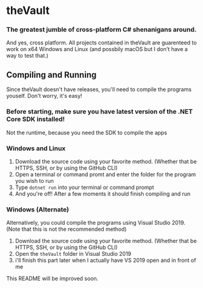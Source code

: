 # theVault
### The greatest jumble of cross-platform C# shenanigans around.
And yes, cross platform. All projects contained in theVault are guarenteed to work on x64 Windows and Linux (and possbily macOS but I don't have a way to test that.)
## Compiling and Running
Since theVault doesn't have releases, you'll need to compile the programs youself. Don't worry, it's easy!

### Before starting, make sure you have latest version of the .NET Core **SDK** installed!
Not the runtime, because you need the SDK to compile the apps

### Windows and Linux
1. Download the source code using your favorite method. (Whether that be HTTPS, SSH, or by using the GitHub CLI)
2. Open a terminal or command promt and enter the folder for the program you wish to run
3. Type `dotnet run` into your terminal or command prompt
4. And you're off! After a few moments it should finish compiling and run

### Windows (Alternate)
Alternatively, you could compile the programs using Visual Studio 2019. (Note that this is not the recommended method)
1. Download the source code using your favorite method. (Whether that be HTTPS, SSH, or by using the GitHub CLI)
2. Open the `theVault` folder in Visual Studio 2019
3. i'll finish this part later when I actually have VS 2019 open and in front of me


This README will be improved soon.

